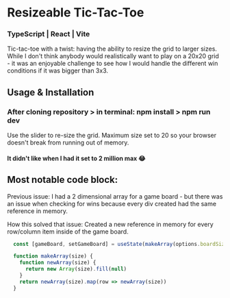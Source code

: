 # Resizeable Tic-Tac-Toe
### TypeScript | React | Vite
Tic-tac-toe with a twist: having the ability to resize the grid to larger sizes. While I don't think anybody would realistically want to play on a 20x20 grid - it was an enjoyable challenge to see how I would handle the different win conditions if it was bigger than 3x3.

## Usage & Installation

### After cloning repository > in terminal: npm install > npm run dev

Use the slider to re-size the grid.
Maximum size set to 20 so your browser doesn't break from running out of memory.
#### It didn't like when I had it set to 2 million max 😂

## Most notable code block:

Previous issue: I had a 2 dimensional array for a game board - but there was an issue when checking for wins because every div created had the same reference in memory.

How this solved that issue: Created a new reference in memory for every row/column item inside of the game board.

```javascript
  const [gameBoard, setGameBoard] = useState(makeArray(options.boardSize))

  function makeArray(size) {
    function newArray(size) {
      return new Array(size).fill(null)
    }
    return newArray(size).map(row => newArray(size))
  }
```

